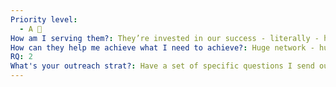 ```yaml
---
Priority level:
  - A 🥰
How am I serving them?: They’re invested in our success - literally - helping expand his thinking on DAOs - helping build the world he sees
How can they help me achieve what I need to achieve?: Huge network - huge understanding of the DAO world - legal background - experienced in messy stage of startup
RQ: 2
What's your outreach strat?: Have a set of specific questions I send out to him bi-weekly
---
```

